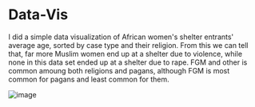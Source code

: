 # Data-Vis

I did a simple data visualization of African women's shelter entrants' average age, sorted by case type and their religion.  From this we can tell that, far more Muslim women end up at a shelter due to violence, while none in this data set ended up at a shelter due to rape.  FGM and other is common amoung both religions and pagans, although FGM is most common for pagans and least common for them.  

![image](https://user-images.githubusercontent.com/107661416/179151924-4a3716cf-4389-467e-b254-060132dffda3.png)
